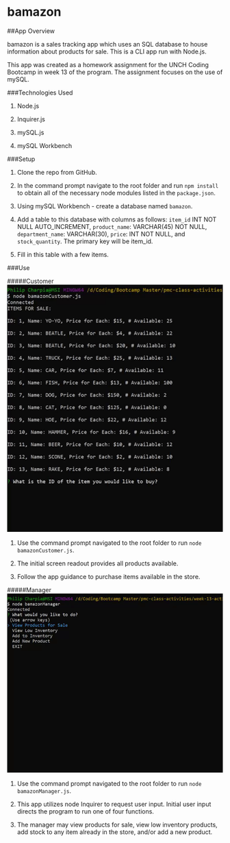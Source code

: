 # bamazon

##App Overview

bamazon is a sales tracking app which uses an SQL database to house information about products for sale.
This is a CLI app run with Node.js.

This app was created as a homework assignment for the UNCH Coding Bootcamp in week 13 of the program. The assignment focuses on the use of mySQL.

###Technologies Used

1. Node.js

2. Inquirer.js

3. mySQL.js

4. mySQL Workbench


###Setup

1. Clone the repo from GitHub.

2. In the command prompt navigate to the root folder and run `npm install` 
to obtain all of the necessary node modules listed in the `package.json`.

3. Using mySQL Workbench - create a database named `bamazon`.

4. Add a table to this database with columns as follows: `item_id` INT NOT NULL AUTO_INCREMENT, `product_name`: VARCHAR(45) NOT NULL, `department_name`: VARCHAR(30), `price`: INT NOT NULL, and `stock_quantity`. The primary key will be item_id.

5. Fill in this table with a few items.

###Use

#####Customer
![Run Program and Select an Item](assets/gifs/customer.gif)
1. Use the command prompt navigated to the root folder to run `node bamazonCustomer.js`.

2. The initial screen readout provides all products available.

3. Follow the app guidance to purchase items available in the store.

#####Manager
![Run Program and Select an Action](assets/gifs/manager.gif)
1. Use the command prompt navigated to the root folder to run `node bamazonManager.js`.

2. This app utilizes node Inquirer to request user input. Initial user input 
directs the program to run one of four functions.

3. The manager may view products for sale, view low inventory products, add stock to any item already in the store, and/or add a new product.